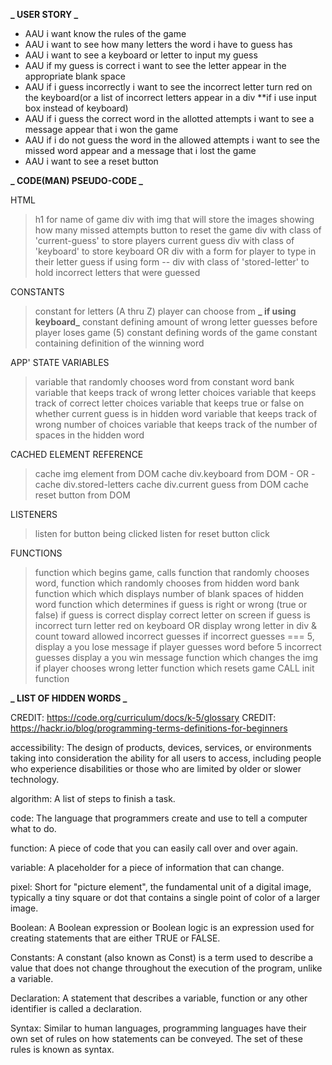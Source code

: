 **_ USER STORY _**

- AAU i want know the rules of the game
- AAU i want to see how many letters the word i have to guess has
- AAU i want to see a keyboard or letter to input my guess
- AAU if my guess is correct i want to see the letter appear in the appropriate blank space
- AAU if i guess incorrectly i want to see the incorrect letter turn red on the keyboard(or a list of incorrect letters appear in a div \*\*if i use input box instead of keyboard)
- AAU if i guess the correct word in the allotted attempts i want to see a message appear that i won the game
- AAU if i do not guess the word in the allowed attempts i want to see the missed word appear and a message that i lost the game
- AAU i want to see a reset button

**_ CODE(MAN) PSEUDO-CODE _**

HTML

> h1 for name of game
> div with img that will store the images showing how many missed attempts
> button to reset the game
> div with class of 'current-guess' to store players current guess
> div with class of 'keyboard' to store keyboard OR div with a form for player to type in their letter guess
> if using form -- div with class of 'stored-letter' to hold incorrect letters that were guessed

CONSTANTS

> constant for letters (A thru Z) player can choose from **_ if using keyboard_**
> constant defining amount of wrong letter guesses before player loses game (5)
> constant defining words of the game
> constant containing definition of the winning word

APP' STATE VARIABLES

> variable that randomly chooses word from constant word bank
> variable that keeps track of wrong letter choices
> variable that keeps track of correct letter choices
> variable that keeps true or false on whether current guess is in hidden word
> variable that keeps track of wrong number of choices
> variable that keeps track of the number of spaces in the hidden word

CACHED ELEMENT REFERENCE

> cache img element from DOM
> cache div.keyboard from DOM - OR - cache div.stored-letters
> cache div.current guess from DOM
> cache reset button from DOM

LISTENERS

> listen for button being clicked
> listen for reset button click

FUNCTIONS

> function which begins game, calls function that randomly chooses word,
> function which randomly chooses from hidden word bank
> function which which displays number of blank spaces of hidden word
> function which determines if guess is right or wrong (true or false)
> if guess is correct display correct letter on screen
> if guess is incorrect turn letter red on keyboard OR display wrong letter in div & count toward allowed incorrect guesses
> if incorrect guesses === 5, display a you lose message
> if player guesses word before 5 incorrect guesses display a you win message
> function which changes the img if player chooses wrong letter
> function which resets game
> CALL init function

**_ LIST OF HIDDEN WORDS _**

CREDIT: https://code.org/curriculum/docs/k-5/glossary
CREDIT: https://hackr.io/blog/programming-terms-definitions-for-beginners

accessibility: The design of products, devices, services, or environments taking into consideration the ability for all users to access, including people who experience disabilities or those who are limited by older or slower technology.

algorithm: A list of steps to finish a task.

code: The language that programmers create and use to tell a computer what to do.

function: A piece of code that you can easily call over and over again.

variable: A placeholder for a piece of information that can change.

pixel: Short for "picture element", the fundamental unit of a digital image, typically a tiny square or dot that contains a single point of color of a larger image.

Boolean: A Boolean expression or Boolean logic is an expression used for creating statements that are either TRUE or FALSE.

Constants: A constant (also known as Const) is a term used to describe a value that does not change throughout the execution of the program, unlike a variable.

Declaration: A statement that describes a variable, function or any other identifier is called a declaration.

Syntax: Similar to human languages, programming languages have their own set of rules on how statements can be conveyed. The set of these rules is known as syntax.
